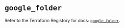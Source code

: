 # `google_folder`

Refer to the Terraform Registory for docs: [`google_folder`](https://registry.terraform.io/providers/hashicorp/google-beta/4.63.1/docs/resources/google_folder).
